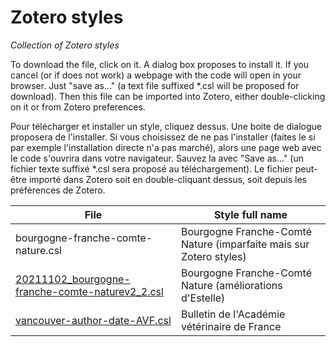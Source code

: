 # Zotero styles
 *Collection of Zotero styles*
 
 To download the file, click on it.  A dialog box proposes to install it. If you cancel (or if does not work) a webpage with the code will open in your browser. Just "save as..." (a text file suffixed *.csl will be proposed for download). Then this file can be imported into Zotero, either double-clicking on it or from Zotero preferences.

Pour télécharger et installer un style, cliquez dessus. Une boite de dialogue proposera de l'installer. Si vous choisissez de ne pas l'installer (faites le si par exemple l'installation directe n'a pas marché), alors une page web avec le code s'ouvrira dans votre navigateur. Sauvez la avec "Save as..." (un fichier texte suffixé *.csl sera proposé au téléchargement). Le fichier peut-être importé dans Zotero soit en double-cliquant dessus, soit depuis les préférences de Zotero.

| File | Style full name |
| --- | --- |
| bourgogne-franche-comte-nature.csl | Bourgogne Franche-Comté Nature (imparfaite mais sur Zotero styles)|
| [20211102_bourgogne-franche-comte-naturev2_2.csl](https://raw.githubusercontent.com/pgiraudoux/Zotero-styles-PG/master/20211102_bourgogne-franche-comte-naturev2_2.csl) | Bourgogne Franche-Comté Nature (améliorations d'Estelle) |
| [vancouver-author-date-AVF.csl](https://raw.githubusercontent.com/pgiraudoux/Zotero-styles-PG/master/vancouver-author-date-AVF.csl) | Bulletin de l'Académie vétérinaire de France |



